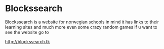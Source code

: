 Blockssearch
============

Blockssearch is a website for norwegian schools in mind it has links to their learning sites and much more even some crazy random games if u want to see the website go to 

http://blockssearch.tk
